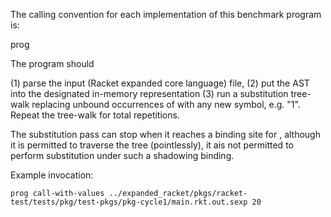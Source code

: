 
The calling convention for each implementation of this benchmark
program is:

  prog <symbol> <input-file> <iterations>

The program should

 (1) parse the input (Racket expanded core language) file,
 (2) put the AST into the designated in-memory representation
 (3) run a substitution tree-walk replacing unbound occurrences of
     <symbol> with any new symbol, e.g. "<symbol>1".
     Repeat the tree-walk for <iterations> total repetitions.

The substitution pass can stop when it reaches a binding site for
<symbol>, although it is permitted to traverse the tree (pointlessly),
it ais not permitted to perform substitution under such a shadowing
binding.

Example invocation:

    prog call-with-values ../expanded_racket/pkgs/racket-test/tests/pkg/test-pkgs/pkg-cycle1/main.rkt.out.sexp 20
